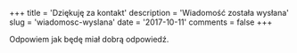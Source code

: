 +++
title = 'Dziękuję za kontakt'
description = 'Wiadomość została wysłana'
slug = 'wiadomosc-wyslana'
date = '2017-10-11'
comments = false
+++

Odpowiem jak będę miał dobrą odpowiedź.
